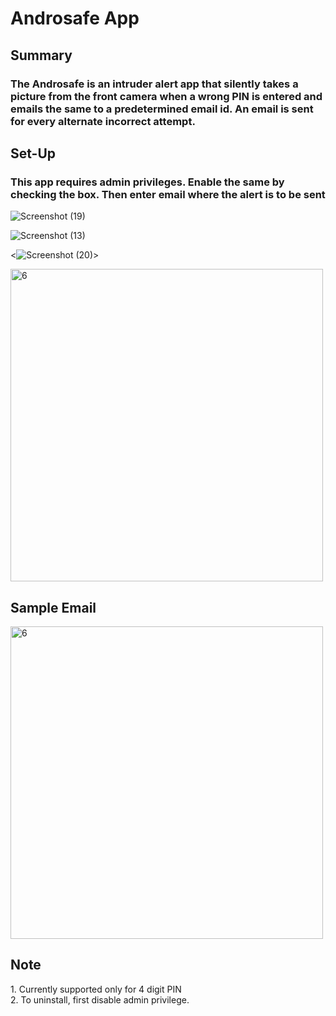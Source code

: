 <h1> Androsafe App </h1>
<h2> Summary </h2>
<h3>The Androsafe is an intruder alert app that silently takes a picture from the front camera when a wrong PIN is entered and emails the same to a predetermined email id. An email is sent for every alternate incorrect attempt.</h3>

<h2> Set-Up </h2>
<h3>This app requires admin privileges. Enable the same by checking the box. Then enter email where the alert is to be sent</h3>

![Screenshot (19)](https://user-images.githubusercontent.com/114461735/192594545-c6359c72-bcc5-4a2c-acd4-ed05ee883d0b.png)

![Screenshot (13)](https://user-images.githubusercontent.com/114461735/192595112-80f4a3d1-d275-404d-86de-c14be2ff847a.png)

<![Screenshot (20)](https://user-images.githubusercontent.com/114461735/192595467-ac38d6e9-eaf1-4543-8522-a534cc9df75a.png)>

<img width="500" alt="6" src="https://user-images.githubusercontent.com/67473215/105157878-6a4fb380-5b33-11eb-8a01-bf5f6302f958.jpg">

<h2>Sample Email</h2>

<img width="500" alt="6" src="https://user-images.githubusercontent.com/67473215/105156414-d204ff00-5b31-11eb-804a-4ca0d3284f2b.PNG">

<h2>Note</h2>
1. Currently supported only for 4 digit PIN </br>
2. To uninstall, first disable admin privilege.
